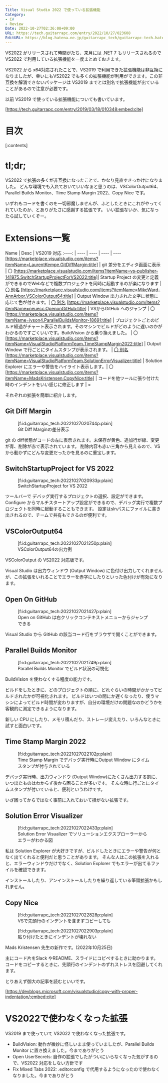 ```yaml
---
Title: Visual Studio 2022 で使っている拡張機能
Category:
- C#
- Review
Date: 2022-10-27T02:36:08+09:00
URL: https://tech.guitarrapc.com/entry/2022/10/27/023608
EditURL: https://blog.hatena.ne.jp/guitarrapc_tech/guitarrapc-tech.hatenablog.com/atom/entry/4207112889931137519
---
```


VS2022 がリリースされて時間がたち、来月には .NET 7 もリリースされるのでVS2022 で利用している拡張機能を一度まとめておきます。

VS2022 から x64対応されたことで、VS2019 で利用できた拡張機能は非互換になりましたが、幸いにもVS2022 でも多くの拡張機能が利用ができます。この非互換を解消できないパッケージは VS2019 までとは別名で拡張機能が出ていることがあるので注意が必要です。

以前 VS2019 で使っている拡張機能についても書いています。

[https://tech.guitarrapc.com/entry/2019/03/18/010348:embed:cite]

# 目次

[:contents]

# tl;dr;

VS2022 で拡張の多くが非互換になったことで、かなり見直すきっかけになりました。
どんな環境でも入れておいていいなぁと思うのは、VSColorOutput64、Parallel Builds Monitor、Time Stamp Margin 2022、Copy Nice です。

いずれもコードを書くのを一切邪魔しませんが、ふとしたときにこれがやってくれていたのか、とありがたさに感謝する拡張です。
いい拡張ないか、気になったら試していくぞー。


# Extensions一覧

Name | Desc | VS2019 対応
:----: | ---- | ---- | ---- | ----
[https://marketplace.visualstudio.com/items?itemName=LaurentKempe.GitDiffMargin:title] | git 差分をエディタ画面に表示 | 〇
[https://marketplace.visualstudio.com/items?itemName=vs-publisher-141975.SwitchStartupProjectForVS2022:title]| Startup Project の変更と定義ができるのでWebなどで複数プロジェクトを同時に起動するのが楽になります | [〇 別名](https://marketplace.visualstudio.com/items?itemName=vs-publisher-141975.SwitchStartupProjectForVS2019)
[https://marketplace.visualstudio.com/items?itemName=MikeWard-AnnArbor.VSColorOutput64:title] | Output Window 出力された文字に状態に応じて色が付きます。| [〇 別名](https://marketplace.visualstudio.com/items?itemName=MikeWard-AnnArbor.VSColorOutput)
[https://marketplace.visualstudio.com/items?itemName=neuecc.OpenonGitHub:title] | VSからGitHub へのジャンプ | 〇
[https://marketplace.visualstudio.com/items?itemName=ivson4.ParallelBuildsMonitor-18691:title] | プロジェクトごとのビルド経過がチャート表示されます。そのマシンでビルドがどのように遅いのかがわかるのですごくいいです。BuildVision から乗り換えました。 | 〇
[https://marketplace.visualstudio.com/items?itemName=VisualStudioPlatformTeam.TimeStampMargin2022:title] | Output Window で行ごとにタイムスタンプが表示されます。 | [〇 別名](https://marketplace.visualstudio.com/items?itemName=VisualStudioPlatformTeam.TimeStampMargin)
[https://marketplace.visualstudio.com/items?itemName=VisualStudioPlatformTeam.SolutionErrorVisualizer:title] | Solution Explorer にエラーや警告をハイライト表示します。| 〇
[https://marketplace.visualstudio.com/items?itemName=MadsKristensen.CopyNice:title] | コードを他ツールに張り付けた時のインデントをいい感じに修正します | ×


それぞれの拡張を簡単に紹介します。

## Git Diff Margin

<figure class="figure-image figure-image-fotolife" title="Git Diff Marginの差分表示">[f:id:guitarrapc_tech:20221027020744p:plain]<figcaption>Git Diff Marginの差分表示</figcaption></figure>

git の diff状態がコードの左に表示されます。未保存が黄色、追加行が緑、変更が青、削除が赤で表示されています。
削除内容も赤い三角から見えるので、VSから動かずにどんな変更だったかを見るのに重宝します。

## SwitchStartupProject for VS 2022

<figure class="figure-image figure-image-fotolife" title="SwitchStartupProject for VS 2022">[f:id:guitarrapc_tech:20221027020933p:plain]<figcaption>SwitchStartupProject for VS 2022</figcaption></figure>

ツールバーで デバッグ実行するプロジェクトの選択、設定ができます。Configure からマルチスタートアップ設定ができるので、デバッグ実行で複数プロジェクトを同時に起動することもできます。
設定はslnパスにファイルに書き出されるので、チームで共有もできるのが便利です。

## VSColorOutput64

<figure class="figure-image figure-image-fotolife" title="VSColorOutput64の出力例">[f:id:guitarrapc_tech:20221027021250p:plain]<figcaption>VSColorOutput64の出力例</figcaption></figure>

VSColorOutput の VS2022 対応版です。

Visual Studio は出力ウィンドウ (Output Window) に色付け出力してくれませんが、この拡張をいれることでエラーを赤字にしたりといった色付けが有効になります。

## Open On GitHub

<figure class="figure-image figure-image-fotolife" title="Open on GitHub は右クリックコンテキストメニューからジャンプできる">[f:id:guitarrapc_tech:20221027021427p:plain]<figcaption>Open on GitHub は右クリックコンテキストメニューからジャンプできる</figcaption></figure>

Visual Studio から GitHub の該当コード行をブラウザで開くことができます。

## Parallel Builds Monitor 

<figure class="figure-image figure-image-fotolife" title="Parallel Builds Monitor でビルド状況の可視化">[f:id:guitarrapc_tech:20221027021749p:plain]<figcaption>Parallel Builds Monitor でビルド状況の可視化</figcaption></figure>

BuildVision を使わなくする程度の能力です。

ビルドをしたときに、どのプロジェクトの順に、どれぐらいの時間がかかってビルドされたかが可視化されます。
ビルドはいつの間にか遅くなったり、使うマシンによってビルド時間が変わりますが、自分の環境だけの問題なのかどうかを客観的に測定できるようになります。

新しい CPU にしたり、メモリ積んだり、ストレージ変えたり、いろんなときに試すと面白いです。

## Time Stamp Margin 2022

<figure class="figure-image figure-image-fotolife" title="Time Stamp Margin でデバッグ実行時にOutput Window にタイムスタンプが付与されている">[f:id:guitarrapc_tech:20221027022102p:plain]<figcaption>Time Stamp Margin でデバッグ実行時にOutput Window にタイムスタンプが付与されている</figcaption></figure>

デバッグ実行時、出力ウィンドウ (Output Window)にたくさん出力する割に、いつ出たものはわからず後から困ることが多いです。
そんな時に行ごとにタイムスタンプが付いていると、便利というわけです。

いざ困ってからではなく事前に入れておいて損がない拡張です。

## Solution Error Visualizer

<figure class="figure-image figure-image-fotolife" title="Solution Error Visualizer でソリューションエクスプローラーからエラーがわかる図">[f:id:guitarrapc_tech:20221027022433p:plain]<figcaption>Solution Error Visualizer でソリューションエクスプローラーからエラーがわかる図</figcaption></figure>

私は Solution Explorer が大好きですが、ビルドしたときにエラーや警告が何となく出てくれると便利だと思うことがあります。
そんな人はこの拡張を入れると、エラーウィンドウだけでなく、Solution Explorer でもエラーが出てるファイルを確認できます。

インストールしたり、アンインストールしたりを繰り返している筆頭拡張かもしれません。

## Copy Nice 

<figure class="figure-image figure-image-fotolife" title="VSで先頭行のインデントを含まずコピーしても">[f:id:guitarrapc_tech:20221027022828p:plain]<figcaption>VSで先頭行のインデントを含まずコピーしても</figcaption></figure>

<figure class="figure-image figure-image-fotolife" title="貼り付けたときにインデントが壊れない">[f:id:guitarrapc_tech:20221027022903p:plain]<figcaption>貼り付けたときにインデントが壊れない</figcaption></figure>

Mads Kristensen 先生の新作です。(2022年10月25日)

主にコード片をSlack やREADME、スライドにコピペするときに助かります。
コードをコピーするときに、先頭行のインデントのずれストレスを回避してくれます。

とりあえず御大の記事を読むといいです。

[https://devblogs.microsoft.com/visualstudio/copy-with-proper-indentation/:embed:cite]


# VS2022で使わなくなった拡張

VS2019 まで使っていて VS2022 で使わなくなった拡張です。

* BuildVision: 動作が微妙に怪しいまま使っていましたが、Parallel Builds Monitor に置き換えました。今までありがとう
* Open UserSecrets: 自作の拡張でしたがついにいらなくなった気がするので、VS2022 対応をしない方針です
* Fix Mixed Tabs 2022: .editorconfig で代用するようになったので使わなくなりました。今までありがとう


